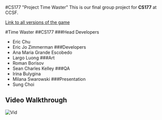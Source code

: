 #CS177 "Project Time Waster"
This is our final group project for **CS177** at CCSF.

<a href="http://hills.ccsf.edu/~echu6">Link to all versions of the game</a>


#Time Waster
##CS177
###Head Developers
* Eric Chu
* Eric Jo Zimmerman
###Developers
* Ana Maria Grande Escobedo
* Largo Luong
###Art
* Roman Borisov
* Sean Charles Kelley
###QA
* Irina Bulygina
* Milana Swarowski
###Presentation
* Sung Choi

## Video Walkthrough

![Vid](TWDemo.gif)
